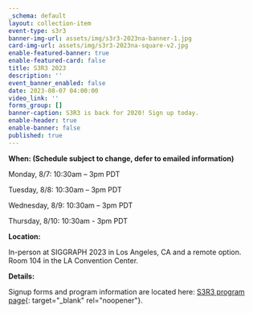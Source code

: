 ```yaml
---
_schema: default
layout: collection-item
event-type: s3r3
banner-img-url: assets/img/s3r3-2023na-banner-1.jpg
card-img-url: assets/img/s3r3-2023na-square-v2.jpg
enable-featured-banner: true
enable-featured-card: false
title: S3R3 2023
description: ''
event_banner_enabled: false
date: 2023-08-07 04:00:00
video_link: ''
forms_group: []
banner-caption: S3R3 is back for 2020! Sign up today.
enable-header: true
enable-banner: false
published: true
---
```

**When: (Schedule subject to change, defer to emailed information)**

Monday, 8/7: 10:30am – 3pm PDT

Tuesday, 8/8: 10:30am – 3pm PDT

Wednesday, 8/9: 10:30am – 3pm PDT

Thursday, 8/10: 10:30am - 3pm PDT

**Location:**

In-person at SIGGRAPH 2023 in Los Angeles, CA and a remote option. Room 104 in the LA Convention Center.

**Details:**

Signup forms and program information are located here: [S3R3 program page](/programs/s3r3/){: target="_blank" rel="noopener"}.